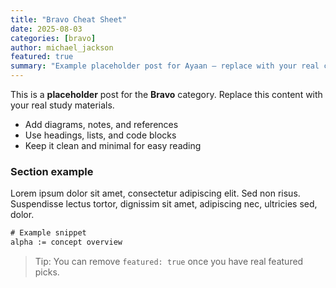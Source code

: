 ```yaml
---
title: "Bravo Cheat Sheet"
date: 2025-08-03
categories: [bravo]
author: michael_jackson
featured: true
summary: "Example placeholder post for Ayaan — replace with your real content after go-live."
---
```

This is a **placeholder** post for the **Bravo** category. Replace this content with your real study materials.

- Add diagrams, notes, and references
- Use headings, lists, and code blocks
- Keep it clean and minimal for easy reading

<!--more-->

### Section example

Lorem ipsum dolor sit amet, consectetur adipiscing elit. Sed non risus. Suspendisse lectus tortor, dignissim sit amet, adipiscing nec, ultricies sed, dolor.

```txt
# Example snippet
alpha := concept overview
```

> Tip: You can remove `featured: true` once you have real featured picks.
